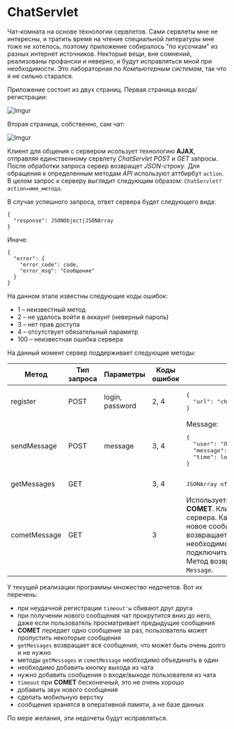 # ChatServlet
Чат-комната на основе технологии сервлетов.
Сами сервлеты мне не интересны, и тратить время на чтение специальной литературы мне тоже не хотелось,
поэтому приложение собиралось "по кусочкам" из разных интернет источников.
Некторые вещи, вне сомнений, реализованы профански и неверно, и будут исправляться мной при необходимости.
Это лабораторная по _Компьютерным системам_, так что я не сильно старался.

Приложение состоит из двух страниц. Первая страница входа/регистрации:

![Imgur](https://i.imgur.com/BwLgnbm.png)

Вторая страница, собственно, сам чат:

![Imgur](https://i.imgur.com/RHg1HZV.png)

Клиент для общения с сервером исользует технологию __AJAX__, отправляя единственному сервлету _ChatServlet_
_POST_ и _GET_ запросы. После обработки запроса сервер возвращет _JSON-строку_. Для обращения к определенным
методам _API_ используют аттбирбут `action`. В целом запрос к серверу выглядит следующим образом:
`ChatServlet?action=имя_метода`.

В случае успешного запроса, ответ сервера будет следующего вида:

```
{
  "response": JSONObject|JSONArray
}
```

Иначе:

```
{
  "error": {
    "error_code": code,
    "error_msg": "Сообщение"
  }
}
```

На данном этапе известны следующие коды ошибок:

- 1 – неизвестный метод
- 2 – не удалось войти в аккаунт (неверный пароль)
- 3 – нет прав доступа
- 4 – отсутствует обязательный параметр
- 100 – неизвестная ошибка сервера

На данный момент сервер поддерживает следующие методы:

<table>
<thead>
<tr>
<th>Метод</th>
<th>Тип запроса</th>
<th>Параметры</th>
<th>Коды ошибок</th>
<th>Ответ</th>
</tr>
</thead>

<tbody>

<tr>
<td>register</td>
<td>POST</td>
<td>login, password</td>
<td>2, 4</td>
<td>
<pre lang="json">
{
  "url": "chat.jsp"
}
</pre>
</td>
</tr>

<tr>
<td>sendMessage</td>
<td>POST</td>
<td>message</td>
<td>3, 4</td>
<td>
Message:
<pre lang="json">
{
  "user": "Логин пользователя",
  "message": "Сообщение",
  "time": long (в мс)
}
</pre>
</td>
</tr>

<tr>
<td>getMessages</td>
<td>GET</td>
<td></td>
<td>3, 4</td>
<td>
<pre lang="json">
JSONArray of Message
</pre>
</td>
</tr>

<tr>
<td>cometMessage</td>
<td>GET</td>
<td></td>
<td>3</td>
<td>
Используется технология <b>COMET</b>. Клиент ждет ответа сервера.
Как только пришло новое сообщение, оно возвращается клиенту,
а ему необходимо заново подключиться к серверу.
Метод возвращает новый
<code>Message</code>.

</td>
</tr>

</tbody>
</table>

У текущей реализации программы множество недочетов.
Вот их перечень:

- при неудачной регистрации `timeout'ы` сбивают друг друга
- при получении нового сообщения чат прокрутится вниз до него, даже
если пользователь просматривает предыдущие сообщения
- __COMET__ передает одно сообщение за раз, пользователь может
пропустить некоторые сообщения
- `getMessages` возвращает все сообщения, что может быть очень долго
и не нужно
- методы `getMessages` и `cometMessage` необходимо объединить в один
- необходимо добавить кнопку выхода из чата
- нужно добавить сообщения о входе/выходе пользователя из чата
- `timeout` при __COMET__ бесконечный, это не очень хорошо
- добавить звук нового сообщения
- сделать мобильную верстку
- сообщения хранятся в оперативной памяти, а не базе данных

По мере желания, эти недочеты будут исправляться.